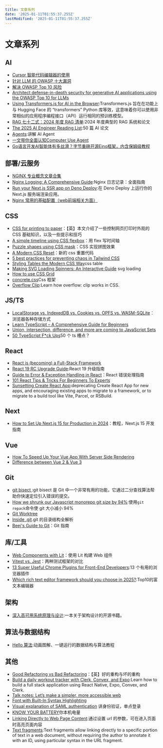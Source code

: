 ```yaml
---
title: 文章系列
date: '2025-01-11T01:55:37.255Z'
lastModified: '2025-01-11T01:55:37.255Z'
---
```

# 文章系列

## AI

- [Cursor 智能代码编辑器的使用](https://jstoppa.com/posts/artificial-intelligence/fundamentals/code-smarter-not-harder-developing-with-cursor-and-claude-sonnet/post/)
- [针对 LLM 的 OWASP 十大漏洞](https://owasp.org/www-project-top-ten/)
- [解决 OWASP Top 10 风险](https://aws.amazon.com/cn/developer/application-security-performance/articles/addressing-owasp-top-10-risks/)
- [Architect defense-in-depth security for generative AI applications using the OWASP Top 10 for LLMs](https://aws.amazon.com/cn/blogs/machine-learning/architect-defense-in-depth-security-for-generative-ai-applications-using-the-owasp-top-10-for-llms/)
- [Using Transformers.js for AI in the Browser](https://www.raymondcamden.com/2024/12/03/using-transformersjs-for-ai-in-the-browser):Transformers.js 旨在在功能上与 Hugging Face 的 “transformers” Python 库等效，这意味着你可以使用非常相似的应用程序编程接口（API）运行相同的预训练模型。
- [RAG 七十二式：2024 年度 RAG 清单](https://mp.weixin.qq.com/s/aOXWsY2IlFHPYv11OxNbLQ):2024 年度典型的 RAG 系统和论文
- [The 2025 AI Engineer Reading List](https://www.latent.space/p/2025-papers):50 篇 AI 论文
- [Agents](https://huyenchip.com//2025/01/07/agents.html):讲解 AI Agent
- [一文带你全面认知Computer Use Agent](https://mp.weixin.qq.com/s/TrUmszs6fPP-A7xH2L3peg)
- [Go语言开发AI智能体有多丝滑？字节重磅开源Eino框架，内含保姆级教程](https://mp.weixin.qq.com/s/W_0kL9Fg3gnMTVWWHxfkHA)

## 部署/云服务

- [NGINX 专业概念文章合集](https://xie.infoq.cn/article/e20acf6f5475569d9e6d9752d)
- [Nginx Logging: A Comprehensive Guide](https://betterstack.com/community/guides/logging/how-to-view-and-configure-nginx-access-and-error-logs/):Nginx 日志记录：全面指南
- [Run your Next.js SSR app on Deno Deploy](https://deno.com/blog/nextjs-on-deno-deploy):在 Deno Deploy 上运行你的 Next.js 服务端渲染应用。
- [Nginx 常用的基础配置（web前端相关方面）](https://mp.weixin.qq.com/s/uPukwecyWsmNjQ7p9CywhQ)

## CSS

- [CSS for printing to paper](https://voussoir.net/writing/css_for_printing)：【英】本文介绍了一些控制网页打印时外观的 CSS 基础知识，以及一些提示和技巧
- [A simple timeline using CSS flexbox](https://www.jonashietala.se/blog/2024/08/25/a_simple_timeline_using_css_flexbox/)：用 flex 写时间轴
- [Puzzle shapes using CSS mask](https://css-tip.com/puzzle-shape/)：CSS 实现拼图效果
- [A Modern CSS Reset](https://www.joshwcomeau.com/css/custom-css-reset/)：新的 css 重置代码
- [5 best practices for preventing chaos in Tailwind CSS](https://evilmartians.com/chronicles/5-best-practices-for-preventing-chaos-in-tailwind-css)
- [Styling Tables the Modern CSS Way](https://piccalil.li/blog/styling-tables-the-modern-css-way/)css table
- [Making SVG Loading Spinners: An Interactive Guide](https://www.fffuel.co/svg-spinner/) svg loading
- [How to use CSS Grid](https://www.freecodecamp.org/news/css-grid/)
- [concrete.css](https://concrete.style/)Css 框架
- [Overflow Clip](https://ishadeed.com/article/overflow-clip/):Learn how overflow: clip works in CSS.

## JS/TS

- [LocalStorage vs. IndexedDB vs. Cookies vs. OPFS vs. WASM-SQLite](https://rxdb.info/articles/localstorage-indexeddb-cookies-opfs-sqlite-wasm.html)：浏览器各种存储方式
- [Learn TypeScript – A Comprehensive Guide for Beginners](https://www.freecodecamp.org/news/typescript-for-beginners-guide/)
- [Union, intersection, difference, and more are coming to JavaScript Sets](https://www.sonarsource.com/blog/union-intersection-difference-javascript-sets/)
- [50 TypeScript F\*ck Ups](https://leanpub.com/50-ts)50 个 ts 槽点？

## React

- [React is (becoming) a Full-Stack Framework](https://www.robinwieruch.de/react-full-stack-framework/)
- [React 19 RC Upgrade Guide](https://react.dev/blog/2024/04/25/react-19-upgrade-guide):React 19 升级指南
- [Guide to Error & Exception Handling in React](https://blog.sentry.io/guide-to-error-and-exception-handling-in-react/?utm_medium=paid-community&utm_source=javascriptweekly&utm_campaign=fy25q4-react&utm_content=newsletter-reactexceptions-read)：React 错误处理指南
- [101 React Tips & Tricks For Beginners To Experts ](https://dev.to/_ndeyefatoudiop/101-react-tips-tricks-for-beginners-to-experts-4m11#category-2-effective-design-patterns-amp-techniques-%F0%9F%9B%A0-%EF%B8%8F)
- [Sunsetting Create React App](https://react.dev/blog/2025/02/14/sunsetting-create-react-app):deprecating Create React App for new apps, and encouraging existing apps to migrate to a framework, or to migrate to a build tool like Vite, Parcel, or RSBuild.

## Next

- [How to Set Up Next.js 15 for Production in 2024](https://www.reactsquad.io/blog/how-to-set-up-next-js-15-for-production)：教程，Next.js 15 开发指南

## Vue

- [How To Speed Up Your Vue App With Server Side Rendering](https://www.debugbear.com/blog/vue-ssr#server-side-rendering-vs-static-site-generation-vs-incremental-static-regeneration)
- [Difference between Vue 2 & Vue 3](https://dev.to/durgesh94/difference-between-vue-2-vue-3-2pbj)

## Git

- [git bisect ](https://www.mikebuss.com/posts/debugging-till-dawn):git bisect 是 Git 中一个非常有用的功能，它通过二分查找算法帮助你快速定位引入错误的提交。
- [How we shrunk our Javascript monorepo git size by 94%](https://www.jonathancreamer.com/how-we-shrunk-our-git-repo-size-by-94-percent/):使用`git repack`命令使 git 大小减小 94%
- [Git Worktree](https://fev.al/posts/git-worktree/)
- [Inside .git](https://jvns.ca/blog/2024/01/26/inside-git/).git 的目录结构全解析
- [Beej's Guide to Git](https://beej.us/guide/bggit/html/split/index.html)：Git 指南

## 库/工具

- [Web Components with Lit](https://pwp.stevecassidy.net/javascript/lit/)：使用 Lit 构建 Web 组件
- [Vitest vs. Jest](https://www.speakeasy.com/post/vitest-vs-jest)：两种测试框架的对比
- [13 Super Useful Chrome Plugins for Front-End Developers](https://jsdevspace.substack.com/p/13-super-useful-chrome-plugins-for):13 个有用的浏览器插件
- [Which rich text editor framework should you choose in 2025?](https://liveblocks.io/blog/which-rich-text-editor-framework-should-you-choose-in-2025#comparison-table):Top10的富文本编辑器

## 架构

- [深入高可用系统原理与设计](https://www.thebyte.com.cn/):一本关于架构设计的开源书籍。

## 算法与数据结构

- [Hello 算法](https://www.hello-algo.com/):动画图解、一键运行的数据结构与算法教程

## 其他

- [Good Refactoring vs Bad Refactoring](https://www.builder.io/blog/good-vs-bad-refactoring)：【英】好的重构与坏的重构
- [Build a daily workout tracker with Clerk, Convex, and Expo](https://expo.dev/blog/build-a-daily-workout-tracker-with-clerk-convex-and-expo?utm_source=cooper_press&utm_medium=newsletter&utm_campaign=expo_fitness&utm_content=10-24-24):Learn how to build a full stack application using React Native, Expo, Convex, and Clerk.
- [Talk notes: Let’s make a simpler, more accessible web](https://christianheilmann.com/2024/08/05/talk-notes-lets-make-a-simpler-more-accessible-web/)
- [Font with Built-In Syntax Highlighting](https://blog.glyphdrawing.club/font-with-built-in-syntax-highlighting/)
- [Visual explanation of SAML authentication](https://www.sheshbabu.com/posts/visual-explanation-of-saml-authentication/) 讲身份验证，单点登录
- [KNOW YOUR BATTERY](https://deepesh-01.github.io/battery_indicator/)你本机电量
- [Linking Directly to Web Page Content](https://alfy.blog/2024/10/19/linking-directly-to-web-page-content.html):通过设置 url 的参数，可在进入页面时高亮页面内容
- [Text fragments](https://developer.mozilla.org/en-US/docs/Web/URI/Fragment/Text_fragments):Text fragments allow linking directly to a specific portion of text in a web document, without requiring the author to annotate it with an ID, using particular syntax in the URL fragment.
